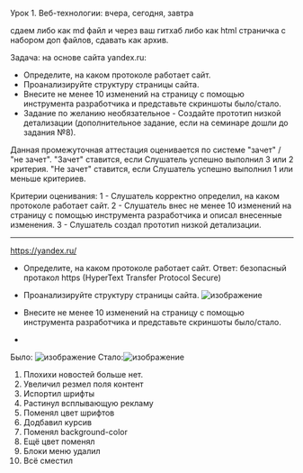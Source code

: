 Урок 1. Веб-технологии: вчера, сегодня, завтра

сдаем либо как md файл и через ваш гитхаб
либо как html страничка с набором доп файлов, сдавать как архив.

Задача: на основе сайта yandex.ru:
- Определите, на каком протоколе работает сайт.
- Проанализируйте структуру страницы сайта.
- Внесите не менее 10 изменений на страницу с помощью инструмента разработчика и представьте скриншоты было/стало.
- Задание по желанию необязательное - Создайте прототип низкой детализации (дополнительное задание, если на семинаре дошли до задания №8).

Данная промежуточная аттестация оценивается по системе "зачет" / "не зачет".
"Зачет" ставится, если Слушатель успешно выполнил 3 или 2 критерия.
"Не зачет" ставится, если Слушатель успешно выполнил 1 или меньше критериев.

Критерии оценивания:
1 - Слушатель корректно определил, на каком протоколе работает сайт.
2 - Слушатель внес не менее 10 изменений на страницу с помощью инструмента разработчика и описал внесенные изменения.
3 - Слушатель создал прототип низкой детализации.

---


<https://yandex.ru/>

- Определите, на каком протоколе работает сайт.
Ответ: безопасный протакол https (HyperText Transfer Protocol Secure)

- Проанализируйте структуру страницы сайта.
![изображение](https://github.com/vbaidalov/web_technologies/assets/121291805/ba436629-6a79-4985-9918-29970fac074e)



- Внесите не менее 10 изменений на страницу с помощью инструмента разработчика и представьте скриншоты было/стало.
- 
Было: ![изображение](https://github.com/vbaidalov/web_technologies/assets/121291805/20a1d22d-f630-43b1-8793-1fb503f1ad64)
Стало:![изображение](https://github.com/vbaidalov/web_technologies/assets/121291805/a8c0870e-e587-4a77-b728-370e3475f46a)
1. Плохихи новостей больше нет.
2. Увеличил резмел поля контент
3. Испортил шрифты
4. Растинул всплывающую рекламу
5. Поменял цвет шрифтов
6. Додбавил курсив
7. Поменял background-color
8. Ещё цвет поменял
9. Блоки меню удалил
10. Всё сместил

